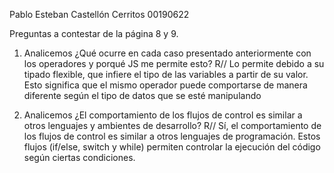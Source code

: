 Pablo Esteban Castellón Cerritos
00190622

Preguntas a contestar de la página 8 y 9.

1. Analicemos ¿Qué ocurre en cada caso presentado anteriormente con los operadores y porqué JS me permite esto?
R// Lo permite debido a su tipado flexible, que infiere el tipo de las variables a partir de su valor. Esto significa que el mismo operador puede comportarse de manera diferente según el tipo de datos que se esté manipulando

2. Analicemos ¿El comportamiento de los flujos de control es similar a otros lenguajes y ambientes de desarrollo?
R// Sí, el comportamiento de los flujos de control es similar a otros lenguajes de programación. Estos flujos (if/else, switch y while) permiten controlar la ejecución del código según ciertas condiciones.

